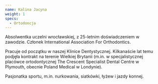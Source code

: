 ```yaml
---
name: Kalina Jacyna
weight: 1
specs: 
  - Ortodoncja
--- 
```


Absolwentka uczelni wrocławskiej, z 25-letnim doświadczeniem w zawodzie. Członek International Association For Orthodontics.

Pracuje od początku w naszej Klinice Dentystycznej. Kilkanaście lat temu podjęła kontrakt na terenie Wielkiej Brytanii (m.in. w specjalistycznej placówce ortodontycznej The Crescent Specialist Dental Centre w Plymouth, obecnie Poland Medical w Londynie).

Pasjonatka sportu, m.in. nurkowania, siatkówki, łyżew i jazdy konnej.
